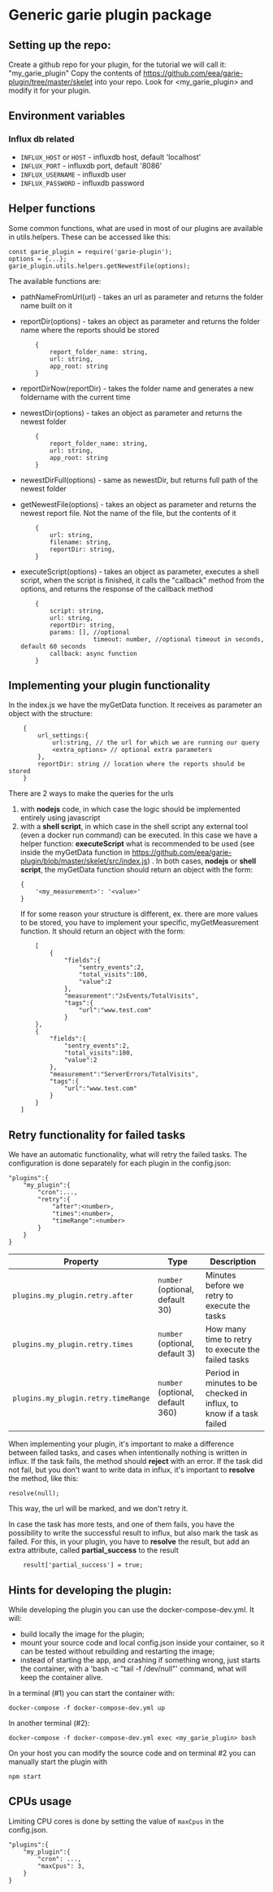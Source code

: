 
# Generic garie plugin package

## Setting up the repo:
Create a github repo for your plugin, for the tutorial we will call it: "my_garie_plugin"
Copy the contents of https://github.com/eea/garie-plugin/tree/master/skelet into your repo.
Look for <my_garie_plugin> and modify it for your plugin.

## Environment variables

### Influx db related

* `INFLUX_HOST` or `HOST` - influxdb host, default 'localhost'
* `INFLUX_PORT` - influxdb port, default '8086'
* `INFLUX_USERNAME` - influxdb user
* `INFLUX_PASSWORD` - influxdb password

## Helper functions
Some common functions, what are used in most of our plugins are available in utils.helpers. These can be accessed like this:
```
const garie_plugin = require('garie-plugin');
options = {...};
garie_plugin.utils.helpers.getNewestFile(options);
```

The available functions are:
- pathNameFromUrl(url) - takes an url as parameter and returns the folder name built on it
- reportDir(options)	- takes an object as parameter and returns the folder name where the reports should be stored
	```		
		{
			report_folder_name: string,
			url: string,
			app_root: string
		}
	```
- reportDirNow(reportDir) - takes the folder name and generates a new foldername with the current time
- newestDir(options) - takes an object as parameter and returns the newest folder
	```		
		{
			report_folder_name: string,
			url: string,
			app_root: string
		}
	```
- newestDirFull(options) - same as newestDir, but returns full path of the newest folder
- getNewestFile(options) - takes an object as parameter and returns the newest report file. Not the name of the file, but the contents of it
	```		
		{
			url: string,
			filename: string,
			reportDir: string,
		}
	```

- executeScript(options) - takes an object as parameter, executes a shell script, when the script is finished, it calls the "callback" method from the options, and returns the response of the callback method
	```		
		{
			script: string,
			url: string,
			reportDir: string,
			params: [], //optional
                        timeout: number, //optional timeout in seconds, default 60 seconds
			callback: async function
		}
	```

## Implementing your plugin functionality
In the index.js we have the myGetData function. It receives as parameter an object with the structure:
```
	{
		url_settings:{
			url:string, // the url for which we are running our query
			<extra_options> // optional extra parameters
		},
		reportDir: string // location where the reports should be stored
	}
```
There are 2 ways to make the queries for the urls
1. with **nodejs** code, in which case the logic should be implemented entirely using javascript
2. with a **shell script**, in which case in the shell script any external tool (even a docker run command) can be executed. In this case we have a helper function: **executeScript** what is recommended to be used (see inside the myGetData function in https://github.com/eea/garie-plugin/blob/master/skelet/src/index.js) .
In both cases, **nodejs** or **shell script**, the myGetData function should return an object with the form:
	```
	{
		'<my_measurement>': '<value>'
	}
	```
	If for some reason your structure is different, ex. there are more values to be stored, you have to implement your specific, myGetMeasurement function. It should return an object with the form:
	```
		[
			{
				"fields":{
					"sentry_events":2,
					"total_visits":100,
					"value":2
				},
				"measurement":"JsEvents/TotalVisits",
				"tags":{
					"url":"www.test.com"
				}
		},
		{
			"fields":{
				"sentry_events":2,
				"total_visits":100,
				"value":2
			},
			"measurement":"ServerErrors/TotalVisits",
			"tags":{
				"url":"www.test.com"
			}
		}
	]
	```
## Retry functionality for failed tasks
We have an automatic functionality, what will retry the failed tasks.
The configuration is done separately for each plugin in the config.json:
```
"plugins":{
	"my_plugin":{
		"cron":...,
		"retry":{
			"after":<number>,
			"times":<number>,
			"timeRange":<number>
		}
	}
}
```
| Property | Type                | Description                                                                          |
| -------- | ------------------- | ------------------------------------------------------------------------------------ |
| `plugins.my_plugin.retry.after`   | `number` (optional, default 30) | Minutes before we retry to execute the tasks |
| `plugins.my_plugin.retry.times`   | `number` (optional, default 3) | How many time to retry to execute the failed tasks |
| `plugins.my_plugin.retry.timeRange`   | `number` (optional, default 360) | Period in minutes to be checked in influx, to know if a task failed |

When implementing your plugin, it's important to make a difference between failed tasks, and cases when intentionally nothing is written in influx.
If the task fails, the method should **reject** with an error.
If the task did not fail, but you don't want to write data in influx, it's important to **resolve** the method, like this:
```
resolve(null);
```
This way, the url will be marked, and we don't retry it.

In case the task has more tests, and one of them fails, you have the possibility to write the successful result to influx, but also mark the task as failed.
For this, in your plugin, you have to **resolve** the result, but add an extra attribute, called **partial_success** to the result
```
    result['partial_success'] = true;
```

## Hints for developing the plugin:

While developing the plugin you can use the docker-compose-dev.yml.
It will:
- build locally the image for the plugin;
- mount your source code and local config.json inside your container, so it can be tested without rebuilding and restarting the image;
- instead of starting the app, and crashing if something wrong, just starts the container, with a 'bash -c "tail -f /dev/null"' command, what will keep the container alive.

In a terminal (#1) you can start the container with:
```
docker-compose -f docker-compose-dev.yml up
```
In another terminal (#2):
```
docker-compose -f docker-compose-dev.yml exec <my_garie_plugin> bash
```
On your host you can modify the source code and on terminal #2 you can manually start the plugin with
```
npm start
```

## CPUs usage

Limiting CPU cores is done by setting the value of `maxCpus` in the config.json.
```
"plugins":{
	"my_plugin":{
		"cron": ...,
		"maxCpus": 3,
	}
}
```
